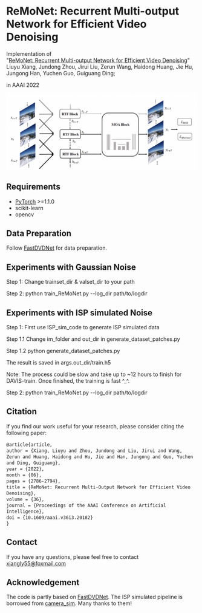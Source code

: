 # ReMoNet: Recurrent Multi-output Network for Efficient Video Denoising

Implementation of   
"[ReMoNet: Recurrent Multi-output Network for Efficient Video Denoising](https://ojs.aaai.org/index.php/AAAI/article/view/20182)"   
Liuyu Xiang, Jundong Zhou, Jirui Liu, Zerun Wang, Haidong Huang, Jie Hu, Jungong Han, Yuchen Guo, Guiguang Ding;

in AAAI 2022

<img src='./assets/ReMoNet.png' width=800>


## Requirements

* [PyTorch](https://pytorch.org/) >=1.1.0
* scikit-learn
* opencv


## Data Preparation

Follow [FastDVDNet](https://github.com/m-tassano/fastdvdnet) for data preparation.


## Experiments with Gaussian Noise 

Step 1: Change trainset_dir & valset_dir to your path

Step 2: python train_ReMoNet.py --log_dir path/to/logdir


## Experiments with ISP simulated Noise 

Step 1: 
First use ISP_sim_code to generate ISP simulated data

Step 1.1 
Change im_folder and out_dir in generate_dataset_patches.py

Step 1.2
python generate_dataset_patches.py

The result is saved in args.out_dir/train.h5

Note:
The process could be slow and take up to ~12 hours to finish for DAVIS-train. Once finished, the training is fast ^_^.


Step 2:
python train_ReMoNet.py --log_dir path/to/logdir



## Citation

If you find our work useful for your research, please consider citing the following paper:
```
@article{article,
author = {Xiang, Liuyu and Zhou, Jundong and Liu, Jirui and Wang, Zerun and Huang, Haidong and Hu, Jie and Han, Jungong and Guo, Yuchen and Ding, Guiguang},
year = {2022},
month = {06},
pages = {2786-2794},
title = {ReMoNet: Recurrent Multi-Output Network for Efficient Video Denoising},
volume = {36},
journal = {Proceedings of the AAAI Conference on Artificial Intelligence},
doi = {10.1609/aaai.v36i3.20182}
}
```

## Contact

If you have any questions, please feel free to contact xiangly55@foxmail.com


## Acknowledgement
The code is partly based on [FastDVDNet](https://github.com/m-tassano/fastdvdnet). The ISP simulated pipeline is borrowed from [camera_sim](https://github.com/12dmodel/camera_sim). Many thanks to them!